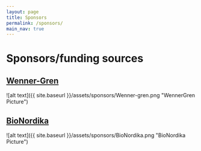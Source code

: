 ```yaml
---
layout: page
title: Sponsors
permalink: /sponsors/
main_nav: true
---
```


# Sponsors/funding sources

## [Wenner-Gren]('https://www.swgc.org/')

![alt text]({{ site.baseurl }}/assets/sponsors/Wenner-gren.png "WennerGren Picture")

## [BioNordika]('https://bionordika.se/')

![alt text]({{ site.baseurl }}/assets/sponsors/BioNordika.png "BioNordika Picture")